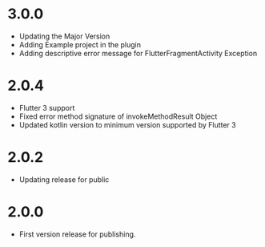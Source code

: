 # 3.0.0

* Updating the Major Version
* Adding Example project in the plugin
* Adding descriptive error message for FlutterFragmentActivity Exception

# 2.0.4

* Flutter 3 support
* Fixed error method signature of invokeMethodResult Object
* Updated kotlin version to minimum version supported by Flutter 3

# 2.0.2

* Updating release for public
# 2.0.0

* First version release for publishing.
